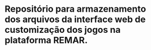 # Repositório para armazenamento dos arquivos da interface web de customização dos jogos na plataforma REMAR.


